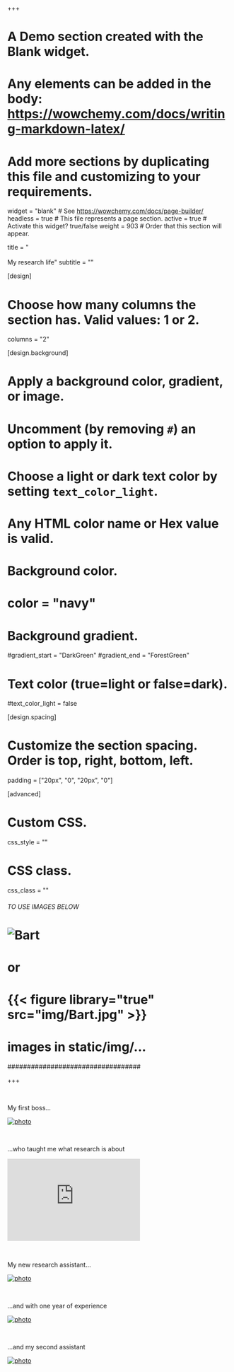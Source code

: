 +++
# A Demo section created with the Blank widget.
# Any elements can be added in the body: https://wowchemy.com/docs/writing-markdown-latex/
# Add more sections by duplicating this file and customizing to your requirements.

widget = "blank"  # See https://wowchemy.com/docs/page-builder/
headless = true  # This file represents a page section.
active = true  # Activate this widget? true/false
weight = 903  # Order that this section will appear.

title = "<br><br>My research life"
subtitle = ""

[design]
  # Choose how many columns the section has. Valid values: 1 or 2.
  columns = "2"

[design.background]
  # Apply a background color, gradient, or image.
  #   Uncomment (by removing `#`) an option to apply it.
  #   Choose a light or dark text color by setting `text_color_light`.
  #   Any HTML color name or Hex value is valid.

  # Background color.
  # color = "navy"

  # Background gradient.
  #gradient_start = "DarkGreen"
  #gradient_end = "ForestGreen"

  # Text color (true=light or false=dark).
  #text_color_light = false

[design.spacing]
  # Customize the section spacing. Order is top, right, bottom, left.
  padding = ["20px", "0", "20px", "0"]

[advanced]
 # Custom CSS.
 css_style = ""

 # CSS class.
 css_class = ""

 ###### TO USE IMAGES BELOW #######
 # ![Bart](img/Bart.jpg)
 #        or
 # {{< figure library="true" src="img/Bart.jpg" >}}
 # images in static/img/...
 ##################################

+++

&nbsp;

My first boss...

[![photo](img/wouterpic.png)](http://www.wouterdenhaan.com)

&nbsp;
&nbsp;

...who taught me what research is about  

<iframe height="186" src="http://www.youtube.com/embed/Xkgl-ZlldJI" title="YouTube video player" frameborder="0" allow="accelerometer; autoplay; clipboard-write; encrypted-media; gyroscope; picture-in-picture" allowfullscreen></iframe>

&nbsp;
&nbsp;

My new research assistant...

[![photo](img/assistant_small.png)](img/assistant.jpg)

&nbsp;
&nbsp;

...and with one year of experience

[![photo](img/assitant1Y_small.jpg)](img/assitant1Y.jpg)

&nbsp;
&nbsp;

...and my second assistant

[![photo](img/assistant2_small.jpg)](img/assistant22.jpg)

&nbsp;
&nbsp;
